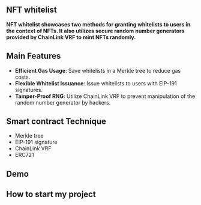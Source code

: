 ## NFT whitelist

**NFT whitelist showcases two methods for granting whitelists to users in the context of NFTs. It also utilizes secure random number generators provided by ChainLink VRF to mint NFTs randomly.**

## Main Features

- **Efficient Gas Usage**: Save whitelists in a Merkle tree to reduce gas costs.
- **Flexible Whitelist Issuance**: Issue whitelists to users with EIP-191 signatures.
- **Tamper-Proof RNG**: Utilize ChainLink VRF to prevent manipulation of the random number generator by hackers.

## Smart contract Technique
- Merkle tree
- EIP-191 signature
- ChainLink VRF
- ERC721

## Demo
## How to start my project
